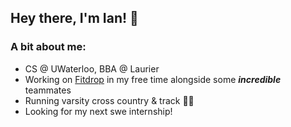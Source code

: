 ## Hey there, I'm Ian! 👋

<!--
**ianyoung03/ianyoung03** is a ✨ _special_ ✨ repository because its `README.md` (this file) appears on your GitHub profile.

Here are some ideas to get you started:

- 🔭 I’m currently working on ...
- 🌱 I’m currently learning ...
- 👯 I’m looking to collaborate on ...
- 🤔 I’m looking for help with ...
- 💬 Ask me about ...
- 📫 How to reach me: ...
- 😄 Pronouns: ...
- ⚡ Fun fact: ...
-->

### A bit about me:
- CS @ UWaterloo, BBA @ Laurier
- Working on [Fitdrop](https://play.google.com/store/apps/details?id=fitdrop.androidapp&hl=en_CA) in my free time alongside some **_incredible_** teammates
- Running varsity cross country & track 🏃‍♂️
- Looking for my next swe internship!







